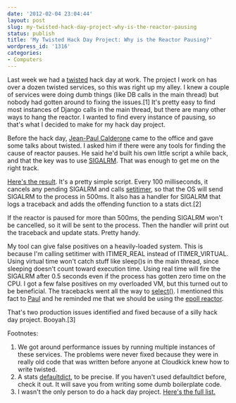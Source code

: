 ```yaml
---
date: '2012-02-04 23:04:44'
layout: post
slug: my-twisted-hack-day-project-why-is-the-reactor-pausing
status: publish
title: 'My Twisted Hack Day Project: Why is the Reactor Pausing?'
wordpress_id: '1316'
categories:
- Computers
---
```


Last week we had a [twisted](http://twistedmatrix.com/trac/) hack day at work. The project I work on has over a dozen twisted services, so this was right up my alley. I knew a couple of services were doing dumb things (like DB calls in the main thread) but nobody had gotten around to fixing the issues.\[1\] It's pretty easy to find most instances of Django calls in the main thread, but there are many other ways to hang the reactor. I wanted to find every instance of pausing, so that's what I decided to make for my hack day project.

Before the hack day, [Jean-Paul Calderone](http://as.ynchrono.us/) came to the office and gave some talks about twisted. I asked him if there were any tools for finding the cause of reactor pauses. He said he'd built his own little script a while back, and that the key was to use [SIGALRM](http://en.wikipedia.org/wiki/SIGALRM). That was enough to get me on the right track.

[Here's the result](https://github.com/ggreer/twisted_hang). It's a pretty simple script. Every 100 milliseconds, it cancels any pending SIGALRM and calls [setitimer](http://docs.python.org/library/signal.html#signal.setitimer), so that the OS will send SIGALRM to the process in 500ms. It also has a handler for SIGALRM that logs a traceback and adds the offending function to a stats dict.\[2\]

If the reactor is paused for more than 500ms, the pending SIGALRM won't be cancelled, so it will be sent to the process. Then the handler will print out the traceback and update stats. Pretty handy.

My tool can give false positives on a heavily-loaded system. This is because I'm calling setitimer with ITIMER_REAL instead of ITIMER_VIRTUAL. Using virtual time won't catch stuff like sleep()s in the main thread, since sleeping doesn't count toward execution time. Using real time will fire the SIGALRM after 0.5 seconds even if the process has gotten zero time on the CPU. I got a few false positives on my overloaded VM, but this turned out to be beneficial. The tracebacks went all the way to [select()](http://en.wikipedia.org/wiki/Select_%28Unix%29). I mentioned this fact to [Paul](http://journal.paul.querna.org/) and he reminded me that we should be using the [epoll reactor](http://twistedmatrix.com/documents/current/core/howto/choosing-reactor.html#auto9).

That's two production issues identified and fixed because of a silly hack day project. Booyah.\[3\]

  

  

  


Footnotes:

1. We got around performance issues by running multiple instances of these services. The problems were never fixed because they were in really old code that was written before anyone at Cloudkick knew how to write twisted.
2. A stats [defaultdict](http://docs.python.org/library/collections.html#collections.defaultdict), to be precise. If you haven't used defaultdict before, check it out. It will save you from writing some dumb boilerplate code.
3. I wasn't the only person to do a hack day project. [Here's the full list.](https://github.com/HackThePlanet/TwistedPython-HackDay)
